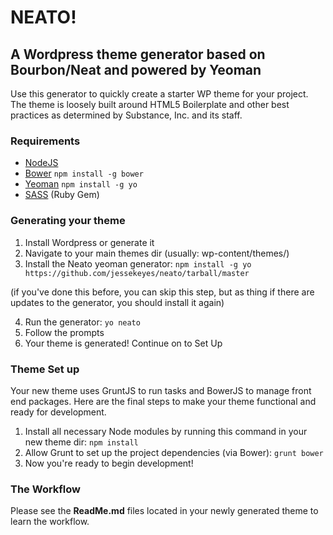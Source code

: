 # NEATO!
## A Wordpress theme generator based on Bourbon/Neat and powered by Yeoman

Use this generator to quickly create a starter WP theme for your project. The theme is loosely built around HTML5 Boilerplate and other best practices as determined by Substance, Inc. and its staff.

### Requirements
* [NodeJS](http://www.nodejs.org/download/)
* [Bower](http://bower.io/#install-bower) `npm install -g bower`
* [Yeoman](http://yeoman.io/) `npm install -g yo`
* [SASS](http://sass-lang.com/install) (Ruby Gem)

### Generating your theme

1. Install Wordpress or generate it
2. Navigate to your main themes dir (usually: wp-content/themes/)
3. Install the Neato yeoman generator: `npm install -g yo https://github.com/jessekeyes/neato/tarball/master`

(if you've done this before, you can skip this step, but as thing if there are updates to the generator, you should install it again)

4. Run the generator: `yo neato`
5. Follow the prompts
6. Your theme is generated! Continue on to Set Up

### Theme Set up

Your new theme uses GruntJS to run tasks and BowerJS to manage front end packages. Here are the final steps to make your theme functional and ready for development.

1. Install all necessary Node modules by running this command in your new theme dir: `npm install`
2. Allow Grunt to set up the project dependencies (via Bower): `grunt bower`
3. Now you're ready to begin development!

### The Workflow

Please see the **ReadMe.md** files located in your newly generated theme to learn the workflow.